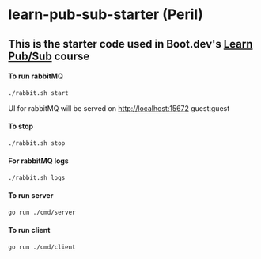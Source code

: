 # learn-pub-sub-starter (Peril)

## This is the starter code used in Boot.dev's [Learn Pub/Sub](https://learn.boot.dev/learn-pub-sub) course

#### To run rabbitMQ

```bash
./rabbit.sh start

```

UI for rabbitMQ will be served on <http://localhost:15672> guest:guest

#### To stop

```bash
./rabbit.sh stop
```

#### For rabbitMQ logs

```bash
./rabbit.sh logs
```

#### To run server

```bash
go run ./cmd/server
```

#### To run client

```bash
go run ./cmd/client
```
